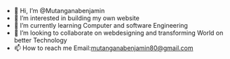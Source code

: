 - 👋 Hi, I’m @Mutanganabenjamin
- 👀 I’m interested in building my own website
- 🌱 I’m currently learning Computer and software Engineering 
- 💞️ I’m looking to collaborate on webdesigning and transforming World on better Technology
- 📫 How to reach me Email:mutanganabenjamin80@gmail.com 

<!---
Mutanganabenjamin/Mutanganabenjamin is a ✨ special ✨ repository because its `README.md` (this file) appears on your GitHub profile.
You can click the Preview link to take a look at your changes.
--->
